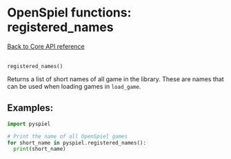 # OpenSpiel functions: registered_names

[Back to Core API reference](../api_reference.md) \
<br>

`registered_names()`

Returns a list of short names of all game in the library. These are names that
can be used when loading games in `load_game`.

## Examples:

```python
import pyspiel

# Print the name of all OpenSpiel games
for short_name in pyspiel.registered_names():
  print(short_name)
```
